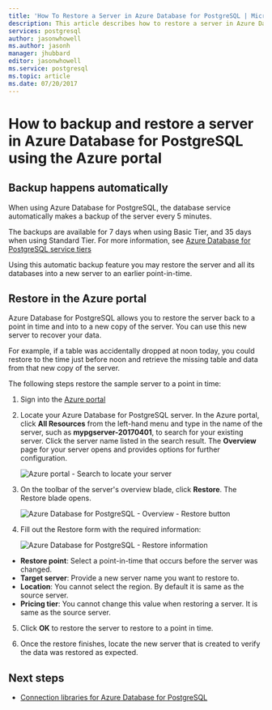 ```yaml
---
title: 'How To Restore a Server in Azure Database for PostgreSQL | Microsoft Docs'
description: This article describes how to restore a server in Azure Database for PostgreSQL using the Azure portal.
services: postgresql
author: jasonwhowell
ms.author: jasonh
manager: jhubbard
editor: jasonwhowell
ms.service: postgresql
ms.topic: article
ms.date: 07/20/2017
---
```


# How to backup and restore a server in Azure Database for PostgreSQL using the Azure portal

## Backup happens automatically
When using Azure Database for PostgreSQL, the database service automatically makes a backup of the server every 5 minutes. 

The backups are available for 7 days when using Basic Tier, and 35 days when using Standard Tier. For more information, see [Azure Database for PostgreSQL service tiers](concepts-service-tiers.md)

Using this automatic backup feature you may restore the server and all its databases into a new server to an earlier point-in-time.

## Restore in the Azure portal
Azure Database for PostgreSQL allows you to restore the server back to a point in time and into to a new copy of the server. You can use this new server to recover your data. 

For example, if a table was accidentally dropped at noon today, you could restore to the time just before noon and retrieve the missing table and data from that new copy of the server.

The following steps restore the sample server to a point in time:
1. Sign into the [Azure portal](https://portal.azure.com/)
2. Locate your Azure Database for PostgreSQL server. In the Azure portal, click **All Resources** from the left-hand menu and type in the name of the server, such as **mypgserver-20170401**, to search for your existing server. Click the server name listed in the search result. The **Overview** page for your server opens and provides options for further configuration.

   ![Azure portal - Search to locate your server](media/postgresql-howto-restore-server-portal/1-locate.png)

3. On the toolbar of the server's overview blade, click **Restore**. The Restore blade opens.

   ![Azure Database for PostgreSQL - Overview - Restore button](./media/postgresql-howto-restore-server-portal/2_server.png)

4. Fill out the Restore form with the required information:

   ![Azure Database for PostgreSQL - Restore information ](./media/postgresql-howto-restore-server-portal/3_restore.png)
  - **Restore point**: Select a point-in-time that occurs before the server was changed.
  - **Target server**: Provide a new server name you want to restore to.
  - **Location**: You cannot select the region. By default it is same as the source server.
  - **Pricing tier**: You cannot change this value when restoring a server. It is same as the source server. 

5. Click **OK** to restore the server to restore to a point in time. 

6. Once the restore finishes, locate the new server that is created to verify the data was restored as expected.

## Next steps
- [Connection libraries for Azure Database for PostgreSQL](concepts-connection-libraries.md)
